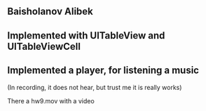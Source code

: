 ## Baisholanov Alibek

## Implemented with UITableView and UITableViewCell
## Implemented a player, for listening a music
(In recording, it does not hear, but trust me it is really works)

There a hw9.mov with a video



